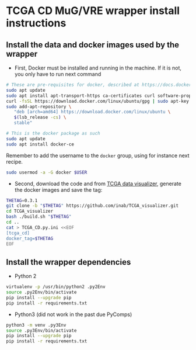 # TCGA CD MuG/VRE wrapper install instructions

## Install the data and docker images used by the wrapper

* First, Docker must be installed and running in the machine. If it is not, you only have to run next command

 ```bash
 # These are pre-requisites for docker, described at https://docs.docker.com/install/linux/docker-ce/ubuntu/#install-using-the-repository
 sudo apt update
 sudo apt install apt-transport-https ca-certificates curl software-properties-common
 curl -fsSL https://download.docker.com/linux/ubuntu/gpg | sudo apt-key add -
 sudo add-apt-repository \
    "deb [arch=amd64] https://download.docker.com/linux/ubuntu \
    $(lsb_release -cs) \
    stable"
 
 # This is the docker package as such
 sudo apt update
 sudo apt install docker-ce
 ```

 Remember to add the username to the `docker` group, using for instance next recipe.

 ```bash
 sudo usermod -a -G docker $USER
 ```

* Second, download the code and from [TCGA data visualizer](https://github.com/inab/TCGA_visualizer), generate the docker images and save the tag:

 ```bash
 THETAG=0.3.1
 git clone -b "$THETAG" https://github.com/inab/TCGA_visualizer.git
 cd TCGA_visualizer
 bash ./build.sh "$THETAG"
 cd ..
 cat > TCGA_CD.py.ini <<EOF
 [tcga_cd]
 docker_tag=$THETAG
 EOF
 ```

## Install the wrapper dependencies

* Python 2

```bash
virtualenv -p /usr/bin/python2 .py2Env
source .py2Env/bin/activate
pip install --upgrade pip
pip install -r requirements.txt
```
* Python3 (did not work in the past due PyComps)

```bash
python3 -m venv .py3Env
source .py3Env/bin/activate
pip install --upgrade pip
pip install -r requirements.txt
```

